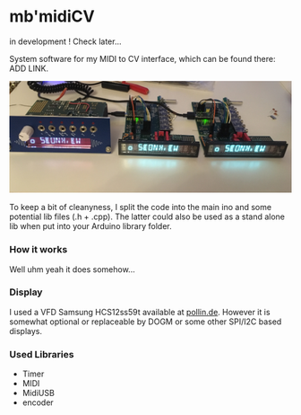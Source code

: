 # mb'midiCV

in development ! Check later...

System software for my MIDI to CV interface, which can be found there: ADD LINK.

![Image of MidiCV](images/IMG_0967.JPG)

To keep a bit of cleanyness, I split the code into the main ino and some potential
lib files (.h + .cpp).
The latter could also be used as a stand alone lib when put into your Arduino
library folder.

### How it works
Well uhm yeah it does somehow...

### Display
I used a VFD Samsung HCS12ss59t available at [pollin.de](https://www.pollin.de/p/vakuum-fluoreszenzdisplay-samsung-hcs-12ss59t-12x1-121466). However it is somewhat optional or replaceable by DOGM or some other SPI/I2C based displays.

### Used Libraries
- Timer
- MIDI
- MidiUSB
- encoder

